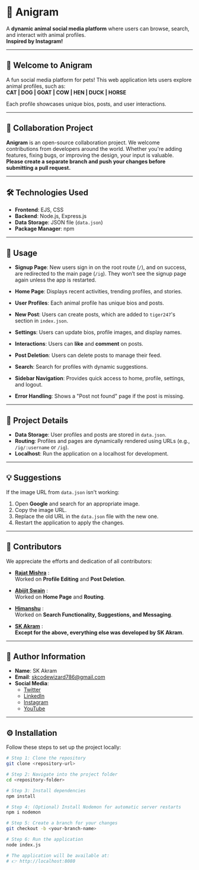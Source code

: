 # 🐾 Anigram  

A **dynamic animal social media platform** where users can browse, search, and interact with animal profiles.  
**Inspired by Instagram!**

---

## 🎉 Welcome to Anigram  

A fun social media platform for pets! This web application lets users explore animal profiles, such as:  
**CAT | DOG | GOAT | COW | HEN | DUCK | HORSE**

Each profile showcases unique bios, posts, and user interactions.

---

## 🤝 Collaboration Project  

**Anigram** is an open-source collaboration project. We welcome contributions from developers around the world. Whether you're adding features, fixing bugs, or improving the design, your input is valuable.  
**Please create a separate branch and push your changes before submitting a pull request.**

---

## 🛠️ Technologies Used  

- **Frontend**: EJS, CSS  
- **Backend**: Node.js, Express.js  
- **Data Storage**: JSON file (`data.json`)  
- **Package Manager**: npm  

---

## 🚀 Usage  

- **Signup Page**: New users sign in on the root route (`/`), and on success, are redirected to the main page (`/ig`). They won’t see the signup page again unless the app is restarted.

- **Home Page**: Displays recent activities, trending profiles, and stories.

- **User Profiles**: Each animal profile has unique bios and posts.

- **New Post**: Users can create posts, which are added to `tiger247`'s section in `index.json`.

- **Settings**: Users can update bios, profile images, and display names.

- **Interactions**: Users can **like** and **comment** on posts.

- **Post Deletion**: Users can delete posts to manage their feed.

- **Search**: Search for profiles with dynamic suggestions.

- **Sidebar Navigation**: Provides quick access to home, profile, settings, and logout.

- **Error Handling**: Shows a "Post not found" page if the post is missing.

---

## 📂 Project Details  

- **Data Storage**: User profiles and posts are stored in `data.json`.  
- **Routing**: Profiles and pages are dynamically rendered using URLs (e.g., `/ig/:username` or `/ig`).  
- **Localhost**: Run the application on a localhost for development.

---

## 💡 Suggestions  

If the image URL from `data.json` isn't working:  
1. Open **Google** and search for an appropriate image.  
2. Copy the image URL.  
3. Replace the old URL in the `data.json` file with the new one.  
4. Restart the application to apply the changes.

---

## 👥 Contributors  

We appreciate the efforts and dedication of all contributors:

- **[Rajat Mishra](https://github.com/mishraRj)** :  
  Worked on **Profile Editing** and **Post Deletion**.

- **[Abijit Swain](https://github.com/Abhijit8951)** :  
  Worked on **Home Page** and **Routing**.

- **[Himanshu](https://github.com/Himanshu19-coder)** :  
  Worked on **Search Functionality, Suggestions, and Messaging**.

- **[SK Akram](https://github.com/akramcodez)** :  
  **Except for the above, everything else was developed by SK Akram**.  

---

## 👤 Author Information  

- **Name**: SK Akram  
- **Email**: skcodewizard786@gmail.com  
- **Social Media**:  
  - [Twitter](https://twitter.com/akramcodez)  
  - [LinkedIn](https://www.linkedin.com/in/sk-akram-aaa903318/)  
  - [Instagram](https://instagram.com/akramcodez)  
  - [YouTube](https://youtube.com/@akramcodez)  

---

## ⚙️ Installation  

Follow these steps to set up the project locally:  

```bash
# Step 1: Clone the repository
git clone <repository-url>

# Step 2: Navigate into the project folder
cd <repository-folder>

# Step 3: Install dependencies
npm install

# Step 4: (Optional) Install Nodemon for automatic server restarts
npm i nodemon

# Step 5: Create a branch for your changes
git checkout -b <your-branch-name>

# Step 6: Run the application
node index.js

# The application will be available at:
# 👉 http://localhost:8080
